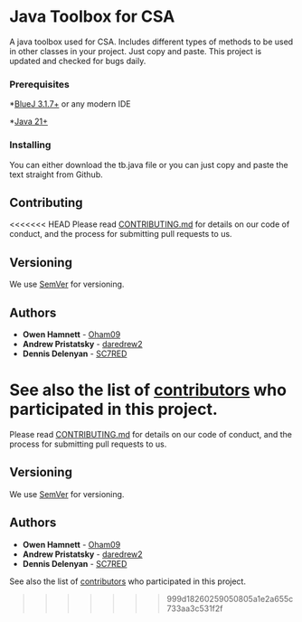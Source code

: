 # Java Toolbox for CSA

A java toolbox used for CSA. Includes different types of methods to be used in other classes in your project. Just copy and paste. This project is updated and checked for bugs daily.

### Prerequisites

*[BlueJ 3.1.7+](https://www.bluej.org/versions.html) or any modern IDE

*[Java 21+](https://www.oracle.com/java/technologies/downloads/)

### Installing

You can either download the tb.java file or you can just copy and paste the text straight from Github.

## Contributing

<<<<<<< HEAD
Please read [CONTRIBUTING.md](https://gist.github.com/PurpleBooth/b24679402957c63ec426) for details on our code of conduct, and the process for submitting pull requests to us.

## Versioning

We use [SemVer](http://semver.org/) for versioning.

## Authors

* **Owen Hamnett** - [Oham09](https://github.com/Oham09)
* **Andrew Pristatsky** - [daredrew2](https://github.com/daredrew2)
* **Dennis Delenyan** - [SC7RED](https://github.com/SC7REF)

See also the list of [contributors](https://github.com/your/project/contributors) who participated in this project.
=======
Please read [CONTRIBUTING.md](https://github.com/dumb-dumber-and-dennis/JavaToolboxCSA/blob/main/CONTRIBUTING.md) for details on our code of conduct, and the process for submitting pull requests to us.

## Versioning

We use [SemVer](http://semver.org/) for versioning.

## Authors

* **Owen Hamnett** - [Oham09](https://github.com/Oham09)
* **Andrew Pristatsky** - [daredrew2](https://github.com/daredrew2)
* **Dennis Delenyan** - [SC7RED](https://github.com/SC7REF)

See also the list of [contributors](https://github.com/dumb-dumber-and-dennis/JavaToolboxCSA/graphs/contributors) who participated in this project.
>>>>>>> 999d18260259050805a1e2a655c733aa3c531f2f
